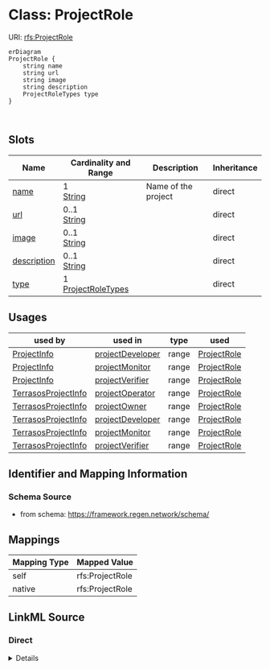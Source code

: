 

# Class: ProjectRole



URI: [rfs:ProjectRole](https://framework.regen.network/schema/ProjectRole)



```mermaid
erDiagram
ProjectRole {
    string name  
    string url  
    string image  
    string description  
    ProjectRoleTypes type  
}



```



<!-- no inheritance hierarchy -->


## Slots

| Name | Cardinality and Range | Description | Inheritance |
| ---  | --- | --- | --- |
| [name](name.md) | 1 <br/> [String](String.md) | Name of the project | direct |
| [url](url.md) | 0..1 <br/> [String](String.md) |  | direct |
| [image](image.md) | 0..1 <br/> [String](String.md) |  | direct |
| [description](description.md) | 0..1 <br/> [String](String.md) |  | direct |
| [type](type.md) | 1 <br/> [ProjectRoleTypes](ProjectRoleTypes.md) |  | direct |





## Usages

| used by | used in | type | used |
| ---  | --- | --- | --- |
| [ProjectInfo](ProjectInfo.md) | [projectDeveloper](projectDeveloper.md) | range | [ProjectRole](ProjectRole.md) |
| [ProjectInfo](ProjectInfo.md) | [projectMonitor](projectMonitor.md) | range | [ProjectRole](ProjectRole.md) |
| [ProjectInfo](ProjectInfo.md) | [projectVerifier](projectVerifier.md) | range | [ProjectRole](ProjectRole.md) |
| [TerrasosProjectInfo](TerrasosProjectInfo.md) | [projectOperator](projectOperator.md) | range | [ProjectRole](ProjectRole.md) |
| [TerrasosProjectInfo](TerrasosProjectInfo.md) | [projectOwner](projectOwner.md) | range | [ProjectRole](ProjectRole.md) |
| [TerrasosProjectInfo](TerrasosProjectInfo.md) | [projectDeveloper](projectDeveloper.md) | range | [ProjectRole](ProjectRole.md) |
| [TerrasosProjectInfo](TerrasosProjectInfo.md) | [projectMonitor](projectMonitor.md) | range | [ProjectRole](ProjectRole.md) |
| [TerrasosProjectInfo](TerrasosProjectInfo.md) | [projectVerifier](projectVerifier.md) | range | [ProjectRole](ProjectRole.md) |






## Identifier and Mapping Information







### Schema Source


* from schema: https://framework.regen.network/schema/




## Mappings

| Mapping Type | Mapped Value |
| ---  | ---  |
| self | rfs:ProjectRole |
| native | rfs:ProjectRole |







## LinkML Source

<!-- TODO: investigate https://stackoverflow.com/questions/37606292/how-to-create-tabbed-code-blocks-in-mkdocs-or-sphinx -->

### Direct

<details>
```yaml
name: ProjectRole
from_schema: https://framework.regen.network/schema/
slots:
- name
- url
- image
attributes:
  description:
    name: description
    from_schema: https://framework.regen.network/schema/
    domain_of:
    - ProjectInfo
    - ProjectRole
    - Organization
    - File
    range: string
  type:
    name: type
    from_schema: https://framework.regen.network/schema/
    rank: 1000
    slot_uri: rfs:ProjectRoleType
    domain_of:
    - ProjectRole
    - Location
    - Geometry
    range: ProjectRoleTypes
    required: true

```
</details>

### Induced

<details>
```yaml
name: ProjectRole
from_schema: https://framework.regen.network/schema/
attributes:
  description:
    name: description
    from_schema: https://framework.regen.network/schema/
    alias: description
    owner: ProjectRole
    domain_of:
    - ProjectInfo
    - ProjectRole
    - Organization
    - File
    range: string
  type:
    name: type
    from_schema: https://framework.regen.network/schema/
    rank: 1000
    slot_uri: rfs:ProjectRoleType
    alias: type
    owner: ProjectRole
    domain_of:
    - ProjectRole
    - Location
    - Geometry
    range: ProjectRoleTypes
    required: true
  name:
    name: name
    description: Name of the project.
    from_schema: https://framework.regen.network/schema/
    rank: 1000
    slot_uri: schema:name
    alias: name
    owner: ProjectRole
    domain_of:
    - ProjectInfo
    - ProjectRole
    - Organization
    - File
    - AdministrativeArea
    range: string
    required: true
  url:
    name: url
    from_schema: https://framework.regen.network/schema/
    rank: 1000
    slot_uri: schema:URL
    alias: url
    owner: ProjectRole
    domain_of:
    - ProjectRole
    - Organization
    - AdministrativeArea
    range: string
  image:
    name: image
    from_schema: https://framework.regen.network/schema/
    rank: 1000
    slot_uri: schema:image
    alias: image
    owner: ProjectRole
    domain_of:
    - ProjectRole
    - Organization
    range: string

```
</details>